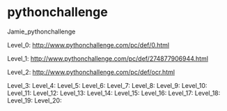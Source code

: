 # pythonchallenge
Jamie_pythonchallenge


Level_0: http://www.pythonchallenge.com/pc/def/0.html

Level_1: http://www.pythonchallenge.com/pc/def/274877906944.html

Level_2: http://www.pythonchallenge.com/pc/def/ocr.html

Level_3:
Level_4:
Level_5:
Level_6:
Level_7:
Level_8:
Level_9:
Level_10:
Level_11:
Level_12:
Level_13:
Level_14:
Level_15:
Level_16:
Level_17:
Level_18:
Level_19:
Level_20:
